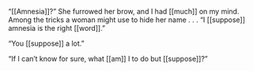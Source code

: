 “[[Amnesia]]?” She furrowed her brow, and I had [[much]] on my mind. Among the tricks a woman might use to hide her name . . . “I [[suppose]] amnesia is the right [[word]].”

“You [[suppose]] a lot.”

“If I can’t know for sure, what [[am]] I to do but [[suppose]]?”